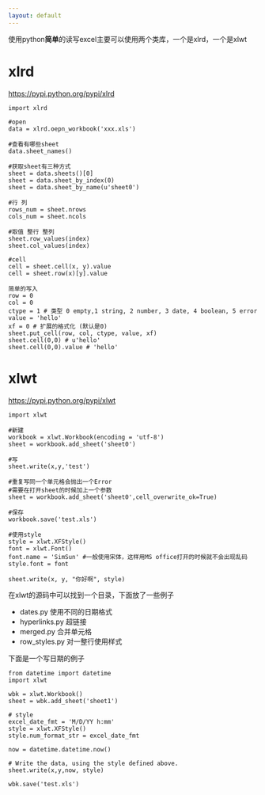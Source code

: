 ```yaml
---
layout: default
---
```


使用python**简单**的读写excel主要可以使用两个类库，一个是xlrd，一个是xlwt

xlrd
=====
https://pypi.python.org/pypi/xlrd

	import xlrd
	
	#open
	data = xlrd.oepn_workbook('xxx.xls')
	
	#查看有哪些sheet
	data.sheet_names()
	
	#获取sheet有三种方式
	sheet = data.sheets()[0]
	sheet = data.sheet_by_index(0)
	sheet = data.sheet_by_name(u'sheet0')
	
	#行 列
	rows_num = sheet.nrows
	cols_num = sheet.ncols
	
	#取值 整行 整列 
	sheet.row_values(index)
	sheet.col_values(index)
	
	#cell
	cell = sheet.cell(x, y).value
	cell = sheet.row(x)[y].value
	
	简单的写入
	row = 0
	col = 0
	ctype = 1 # 类型 0 empty,1 string, 2 number, 3 date, 4 boolean, 5 error
	value = 'hello'
	xf = 0 # 扩展的格式化 (默认是0)
	sheet.put_cell(row, col, ctype, value, xf)
	sheet.cell(0,0) # u'hello'
	sheet.cell(0,0).value # 'hello'
	
xlwt
=====
https://pypi.python.org/pypi/xlwt

	import xlwt
	
	#新建
	workbook = xlwt.Workbook(encoding = 'utf-8')
	sheet = workbook.add_sheet('sheet0')
	
	#写
	sheet.write(x,y,'test')
	
	#重复写同一个单元格会抛出一个Error
	#需要在打开sheet的时候加上一个参数
	sheet = workbook.add_sheet('sheet0',cell_overwrite_ok=True)
	
	#保存
	workbook.save('test.xls')
	
	#使用style
	style = xlwt.XFStyle()
	font = xlwt.Font()
	font.name = 'SimSun' #一般使用宋体，这样用MS office打开的时候就不会出现乱码
	style.font = font
	
	sheet.write(x, y, "你好啊", style)
	
在xlwt的源码中可以找到一个目录，下面放了一些例子
* dates.py 使用不同的日期格式
* hyperlinks.py 超链接
* merged.py 合并单元格
* row_styles.py 对一整行使用样式

下面是一个写日期的例子

	from datetime import datetime
	import xlwt
 
	wbk = xlwt.Workbook()
	sheet = wbk.add_sheet('sheet1')
 
	# style
	excel_date_fmt = 'M/D/YY h:mm'
	style = xlwt.XFStyle()
	style.num_format_str = excel_date_fmt
 
	now = datetime.datetime.now()
 
    # Write the data, using the style defined above.
    sheet.write(x,y,now, style)
     
	wbk.save('test.xls') 
